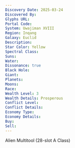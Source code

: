 ```yaml
---
Discovery Date: 2025-03-24
Discovered By:
Glyphs URL:
Portal Code:
System: Uwajiman XVIII
Region: Inqang
Galaxy: Euclid
Description:
Star Color: Yellow
Spectral Class:
Suns:
Water:
Dissonance: true
Black Hole:
Giant:
Planets:
Moons:
Race:
Wealth Level: 3
Wealth Details: Prosperous
Conflict Level:
Conflict Details:
Economy Type:
Economy Details:
Buy:
Sell:
---
```

Alien Multitool (28-slot A Class)